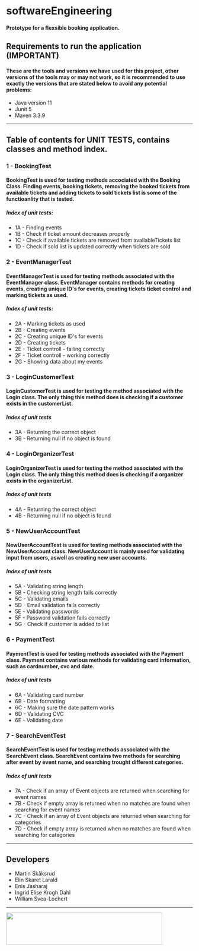 # softwareEngineering

#### Prototype for a flexsible booking application.

## Requirements to run the application (IMPORTANT)
#### These are the tools and versions we have used for this project, other versions of the tools may or may not work, so it is recommended to use exactly the versions that are stated below to avoid any potential problems:
- Java version 11
- Junit 5
- Maven 3.3.9

<hr>

## Table of contents for UNIT TESTS, contains classes and method index.
### 1 - BookingTest
#### BookingTest is used for testing methods accociated with the Booking Class. Finding events, booking tickets, removing the booked tickets from available tickets and adding tickets to sold tickets list is some of the functioanlity that is tested.

##### Index of unit tests:
- 1A - Finding events
- 1B - Check if ticket amount decreases properly
- 1C - Check if available tickets are removed from availableTickets list
- 1D - Check if sold list is updated correctly when tickets are sold

### 2 - EventManagerTest
#### EventManagerTest is used for testing methods associated with the EventManager class. EventManager contains methods for creating events, creating unique ID's for events, creating tickets ticket control and marking tickets as used. 

##### Index of unit tests: 
- 2A - Marking tickets as used
- 2B - Creating events
- 2C - Creating unique ID's for events
- 2D - Creating tickets 
- 2E - Ticket controll - failing correctly 
- 2F - Ticket controll - working correctly
- 2G - Showing data about my events 

### 3 - LoginCustomerTest
#### LoginCustomerTest is used for testing the method associated with the Login class. The only thing this method does is checking if a customer exists in the customerList.

##### Index of unit tests
- 3A - Returning the correct object
- 3B - Returning null if no object is found

### 4 - LoginOrganizerTest
#### LoginOrganizerTest is used for testing the method associated with the Login class. The only thing this method does is checking if a organizer exists in the organizerList.

##### Index of unit tests
- 4A - Returning the correct object
- 4B - Returning null if no object is found

### 5 - NewUserAccountTest
#### NewUserAccountTest is used for testing methods associated with the NewUserAccount class. NewUserAccount is mainly used for validating input from users, aswell as creating new user accounts.

##### Index of unit tests
- 5A - Validating string length
- 5B - Checking string length fails correctly 
- 5C - Validating emails
- 5D - Email validation fails correctly
- 5E - Validating passwords
- 5F - Password validation fails correctly
- 5G - Check if customer is added to list

### 6 - PaymentTest
#### PaymentTest is used for testing methods associated with the Payment class. Payment contains various methods for validating card information, such as cardnumber, cvc and date. 

##### Index of unit tests
- 6A - Validating card number
- 6B - Date formatting
- 6C - Making sure the date pattern works
- 6D - Validating CVC
- 6E - Validating date

### 7 - SearchEventTest
#### SearchEventTest is used for testing methods associated with the SearchEvent class. SearchEvent contains two methods for searching after event by event name, and searching trought different categories.

##### Index of unit tests
- 7A - Check if an array of Event objects are returned when searching for event names
- 7B - Check if empty array is returned when no matches are found when searching for event names
- 7C - Check if an array of Event objects are returned when searching for categories
- 7D - Check if empty array is returned when no matches are found when searching for categories

<hr>

## Developers

- Martin Skåksrud
- Elin Skaret Larald
- Enis Jasharaj
- Ingrid Elise Krogh Dahl
- William Svea-Lochert    


<hr>


<img height="87" width="421" src="https://blogg.hiof.no/fremmedsprak/files/2015/02/logo_hiof_sort.png"> </img>


